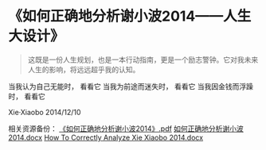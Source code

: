 # 《如何正确地分析谢小波2014——人生大设计》
> 这既是一份人生规划，也是一本行动指南，更是一个励志警钟。它对我未来人生的影响，将远远超乎我的认知。

当我认为自己无能时，
看看它
当我为前途而迷失时，
看看它
当我因金钱而浮躁时，
看看它

Xie·Xiaobo
2014/12/10



相关资源备份：
[《如何正确地分析谢小波2014》.pdf](https://github.com/solomonxie/solomonxie.github.io/files/2020141/2014.pdf)
[如何正确地分析谢小波2014.docx](https://github.com/solomonxie/solomonxie.github.io/files/2020142/2014.docx)
[How To Correctly Analyze Xie Xiaobo 2014.docx](https://github.com/solomonxie/solomonxie.github.io/files/2020144/How.To.Correctly.Analyze.Xie.Xiaobo.2014.docx)

